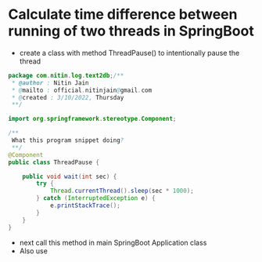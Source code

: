 
# Calculate time difference between running of two threads in SpringBoot

- create a class with method ThreadPause() to intentionally pause the thread

```java
package com.nitin.log.text2db;/**
 * @author : Nitin Jain
 * @mailto : official.nitinjain@gmail.com
 * @created : 3/10/2022, Thursday
 **/

import org.springframework.stereotype.Component;

/**
 What this program snippet doing?
 **/
@Component
public class ThreadPause {

    public void wait(int sec) {
        try {
            Thread.currentThread().sleep(sec * 1000);
        } catch (InterruptedException e) {
            e.printStackTrace();
        }
    }
}

```

- next call this method in main SpringBoot Application class 
- Also use 
